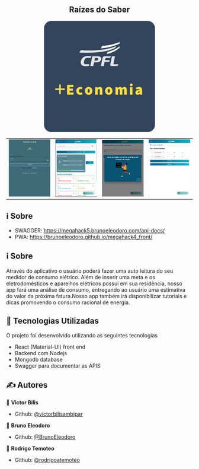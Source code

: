 <h2 align="center">Raízes do Saber</h2>

<p align="center">
  <img src="docs/logo.png" width="300" heigth="300">
</p>

<table>
  <tr>
    <td><img src="docs/login.png" width="200"></td>
    <td><img src="docs/home.png" width="200"></td>
    <td><img src="docs/leitura.png" width="200"></td>
    <td><img src="docs/cadastro.png" width="200"></td>
  </tr>
</table>

## :information_source: Sobre
- SWAGGER: <a href="https://megahack5.brunoeleodoro.com/api-docs/">https://megahack5.brunoeleodoro.com/api-docs/</a>
- PWA: <a href="https://brunoeleodoro.github.io/megahack4_front/">https://brunoeleodoro.github.io/megahack4_front/</a>

## :information_source: Sobre

Através do aplicativo o usuário poderá fazer uma auto leitura do seu medidor de consumo elétrico. Além de inserir uma meta e os eletrodomésticos e aparelhos elétricos possui em sua residência, nosso app fará uma análise de consumo, entregando ao usuário uma estimativa do valor da próxima fatura.Nosso app também irá disponibilizar tutoriais e dicas promovendo o consumo racional de energia.


## :rocket: Tecnologias Utilizadas

O projeto foi desenvolvido utilizando as seguintes tecnologias

- React (Material-UI) front end
- Backend com Nodejs
- Mongodb database
- Swagger para documentar as APIS

## ✍ Autores

👤 **Victor Bilis**

* Github: [@victorbilisambipar](https://github.com/victorbilisambipar)

👤 **Bruno Eleodoro**

* Github: [@BrunoEleodoro]( https://github.com/BrunoEleodoro)

👤 **Rodrigo Temoteo**

* Github: [@rodrigoatemoteo]( https://github.com/rodrigoatemoteo)

